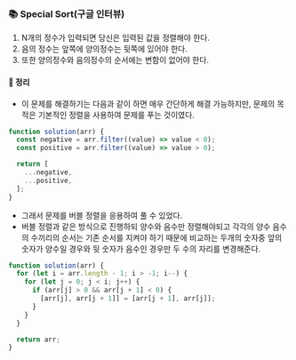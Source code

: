 ### 📚 Special Sort(구글 인터뷰)
1. N개의 정수가 입력되면 당신은 입력된 값을 정렬해야 한다.
2. 음의 정수는 앞쪽에 양의정수는 뒷쪽에 있어야 한다. 
3. 또한 양의정수와 음의정수의 순서에는 변함이 없어야 한다.

#### 🎯 정리
- 이 문제를 해결하기는 다음과 같이 하면 매우 간단하게 해결 가능하지만, 문제의 목적은 기본적인 정렬을 사용하여 문제를 푸는 것이였다.

```js
function solution(arr) {
  const negative = arr.filter((value) => value < 0);
  const positive = arr.filter((value) => value > 0);

  return [
    ...negative,
    ...positive,
  ];
}
```

- 그래서 문제를 버블 정렬을 응용하여 풀 수 있었다.
- 버블 정렬과 같은 방식으로 진행하되 양수와 음수만 정렬해야되고 각각의 양수 음수의 수끼리의 순서는 기존 순서를 지켜야 하기 때문에 비교하는 두개의 숫자중 앞의 숫자가 양수일 경우와 뒷 숫자가 음수인 경우만 두 수의 자리를 변경해준다.

```js
function solution(arr) {
  for (let i = arr.length - 1; i > -1; i--) {
    for (let j = 0; j < i; j++) {
      if (arr[j] > 0 && arr[j + 1] < 0) {
        [arr[j], arr[j + 1]] = [arr[j + 1], arr[j]];
      }
    }
  }

  return arr;
}
```